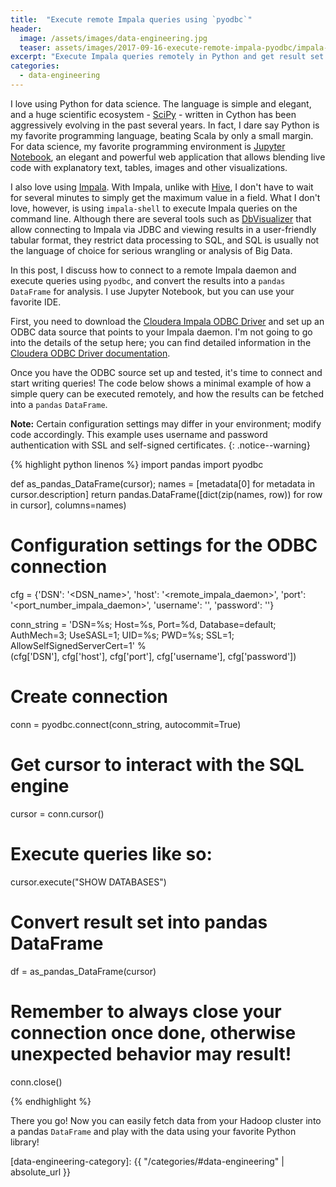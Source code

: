 ```yaml
---
title:  "Execute remote Impala queries using `pyodbc`"
header:
  image: /assets/images/data-engineering.jpg
  teaser: assets/images/2017-09-16-execute-remote-impala-pyodbc/impala-logo.png
excerpt: "Execute Impala queries remotely in Python and get result set into a pandas `DataFrame`"
categories: 
  - data-engineering
---
```


I love using Python for data science. The language is simple and elegant, and a huge scientific ecosystem - [SciPy](https://www.scipy.org/) - written in Cython has been aggressively evolving in the past several years. In fact, I dare say Python is my favorite programming language, beating Scala by only a small margin. For data science, my favorite programming environment is [Jupyter Notebook](http://jupyter.org/), an elegant and powerful web application that allows blending live code with explanatory text, tables, images and other visualizations. 

I also love using [Impala](https://impala.incubator.apache.org/). With Impala, unlike with [Hive](https://hive.apache.org/), I don't have to wait for several minutes to simply get the maximum value in a field. What I don't love, however, is using `impala-shell` to execute Impala queries on the command line. Although there are several tools such as [DbVisualizer](https://www.dbvis.com/) that allow connecting to Impala via JDBC and viewing results in a user-friendly tabular format, they restrict data processing to SQL, and SQL is usually not the language of choice for serious wrangling or analysis of Big Data. 

In this post, I discuss how to connect to a remote Impala daemon and execute queries using `pyodbc`, and convert the results into a `pandas` `DataFrame` for analysis. I use Jupyter Notebook, but you can use your favorite IDE.

First, you need to download the [Cloudera Impala ODBC Driver](https://www.cloudera.com/downloads/connectors/impala/odbc/2-5-39.html) and set up an ODBC data source that points to your Impala daemon. I'm not going to go into the details of the setup here; you can find detailed information in the [Cloudera ODBC Driver documentation](https://www.cloudera.com/documentation/other/connectors/impala-odbc/latest.html). 

Once you have the ODBC source set up and tested, it's time to connect and start writing queries! The code below shows a minimal example of how a simple query can be executed remotely, and how the results can be fetched into a `pandas` `DataFrame`. 

**Note:** Certain configuration settings may differ in your environment; modify code accordingly. This example uses username and password authentication with SSL and self-signed certificates. 
{: .notice--warning}

{% highlight python linenos %}
import pandas
import pyodbc

def as_pandas_DataFrame(cursor);
    names = [metadata[0] for metadata in cursor.description]
    return pandas.DataFrame([dict(zip(names, row)) for row in cursor], columns=names)

# Configuration settings for the ODBC connection
cfg = {'DSN': '<DSN_name>', 'host': '<remote_impala_daemon>', 
        'port': '<port_number_impala_daemon>', 
        'username': '<username>', 'password': '<password>'}

conn_string = 'DSN=%s; Host=%s, Port=%d, Database=default; AuthMech=3; 
                UseSASL=1; UID=%s; PWD=%s; SSL=1; 
                AllowSelfSignedServerCert=1' % \
                (cfg['DSN'], cfg['host'], cfg['port'], 
                cfg['username'], cfg['password'])

# Create connection
conn = pyodbc.connect(conn_string, autocommit=True)

# Get cursor to interact with the SQL engine
cursor = conn.cursor()

# Execute queries like so:
cursor.execute("SHOW DATABASES")

# Convert result set into pandas DataFrame
df = as_pandas_DataFrame(cursor)

# Remember to always close your connection once done, otherwise unexpected behavior may result!
conn.close()

{% endhighlight %}

There you go! Now you can easily fetch data from your Hadoop cluster into a pandas `DataFrame` and play with the data using your favorite Python library!


[data-engineering-category]: {{ "/categories/#data-engineering" | absolute_url }}